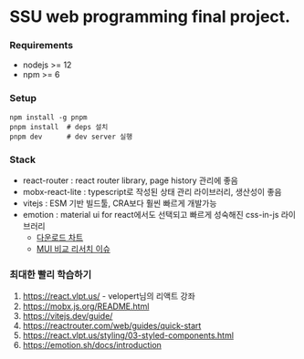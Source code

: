 # SSU web programming final project.

### Requirements
- nodejs >= 12
- npm >= 6

### Setup

```shell
npm install -g pnpm
pnpm install  # deps 설치
pnpm dev      # dev server 실행
```

### Stack
- react-router : react router library, page history 관리에 좋음
- mobx-react-lite : typescript로 작성된 상태 관리 라이브러리, 생산성이 좋음
- vitejs : ESM 기반 빌드툴, CRA보다 훨씬 빠르게 개발가능
- emotion : material ui for react에서도 선택되고 빠르게 성숙해진 css-in-js 라이브러리
    - [다운로드 차트](https://npm-stat.com/charts.html?package=react-jss&package=%40emotion%2Fcore&package=styled-components&package=styletron-react&from=2019-08-01&to=2021-03-23)
    - [MUI 비교 리서치 이슈](https://github.com/mui-org/material-ui/issues/22342)

### 최대한 빨리 학습하기
1. https://react.vlpt.us/ - velopert님의 리액트 강좌
1. https://mobx.js.org/README.html
1. https://vitejs.dev/guide/
1. https://reactrouter.com/web/guides/quick-start
1. https://react.vlpt.us/styling/03-styled-components.html
1. https://emotion.sh/docs/introduction
